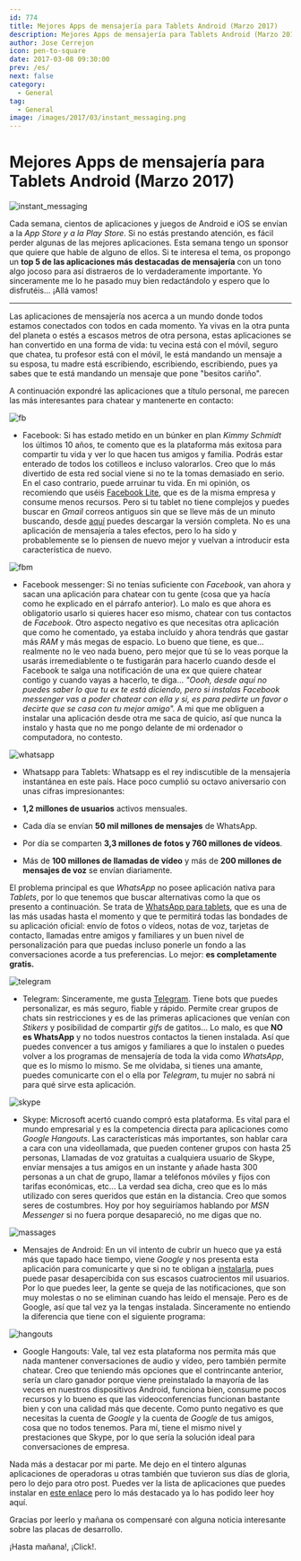 ```yaml
---
id: 774
title: Mejores Apps de mensajería para Tablets Android (Marzo 2017)
description: Mejores Apps de mensajería para Tablets Android (Marzo 2017)
author: Jose Cerrejon
icon: pen-to-square
date: 2017-03-08 09:30:00
prev: /es/
next: false
category:
  - General
tag:
  - General
image: /images/2017/03/instant_messaging.png
---
```


# Mejores Apps de mensajería para Tablets Android (Marzo 2017)

![instant_messaging](/images/2017/03/instant_messaging.png)

Cada semana, cientos de aplicaciones y juegos de Android e iOS se envían a la *App Store y a la Play Store*. Si no estás prestando atención, es fácil perder algunas de las mejores aplicaciones. Esta semana tengo un sponsor que quiere que hable de alguno de ellos. Si te interesa el tema, os propongo un **top 5 de las aplicaciones más destacadas de mensajería** con un tono algo jocoso para así distraeros de lo verdaderamente importante. Yo sinceramente me lo he pasado muy bien redactándolo y espero que lo disfrutéis... ¡Allá vamos!

- - -
Las aplicaciones de mensajería nos acerca a un mundo donde todos estamos conectados con todos en cada momento. Ya vivas en la otra punta del planeta o estés a escasos metros de otra persona, estas aplicaciones se han convertido en una forma de vida: tu vecina está con el móvil, seguro que chatea, tu profesor está con el móvil, le está mandando un mensaje a su esposa, tu madre está escribiendo, escribiendo, escribiendo, pues ya sabes que te está mandando un mensaje que pone "besitos cariño".

A continuación expondré las aplicaciones que a título personal, me parecen las más interesantes para chatear y mantenerte en contacto:

![fb](/images/2017/03/fb.png)

* Facebook: Si has estado metido en un búnker en plan *Kimmy Schmidt* los últimos 10 años, te comento que es la plataforma más exitosa para compartir tu vida y ver lo que hacen tus amigos y familia. Podrás estar enterado de todos los cotilleos e incluso valorarlos. Creo que lo más divertido de esta red social viene si no te la tomas demasiado en serio. En el caso contrario, puede arruinar tu vida. En mi opinión, os recomiendo que uséis [Facebook Lite](https://play.google.com/store/apps/details?id=com.facebook.lite&hl=es), que es de la misma empresa y consume menos recursos. Pero si tu tablet no tiene complejos y puedes buscar en *Gmail* correos antiguos sin que se lleve más de un minuto buscando, desde [aquí](https://play.google.com/store/apps/details?id=com.facebook.katana) puedes descargar la versión completa. No es una aplicación de mensajería a tales efectos, pero lo ha sido y probablemente se lo piensen de nuevo mejor y vuelvan a introducir esta característica de nuevo.

![fbm](/images/2017/03/fbm.png)

* Facebook messenger: Si no tenías suficiente con *Facebook*, van ahora y sacan una aplicación para chatear con tu gente (cosa que ya hacía como he explicado en el párrafo anterior). Lo malo es que ahora es obligatorio usarlo si quieres hacer eso mismo, chatear con tus contactos de *Facebook*. Otro aspecto negativo es que necesitas otra aplicación que como he comentado, ya estaba incluído y ahora tendrás que gastar más *RAM* y más megas de espacio. Lo bueno que tiene, es que... realmente no le veo nada bueno, pero mejor que tú se lo veas porque la usarás irremediablente o te fustigarán para hacerlo cuando desde el Facebook te salga una notificación de una ex que quiere chatear contigo y cuando vayas a hacerlo, te diga... *"Oooh, desde aquí no puedes saber lo que tu ex te está diciendo, pero si instalas *Facebook messenger* vas a poder chatear con ella y si, es para pedirte un favor o decirte que se casa con tu mejor amigo".* A mi que me obliguen a instalar una aplicación desde otra me saca de quicio, así que nunca la instalo y hasta que no me pongo delante de mi ordenador o computadora, no contesto.

![whatsapp](/images/2017/03/whatsapp.png)

* Whatsapp para Tablets: Whatsapp es el rey indiscutible de la mensajería instantánea en este país. Hace poco cumplió su octavo aniversario con unas cifras impresionantes:

* **1,2 millones de usuarios** activos mensuales.

* Cada día se envían **50 mil millones de mensajes** de WhatsApp.

* Por día se comparten **3,3 millones de fotos y 760 millones de vídeos**.

* Más de **100 millones de llamadas de vídeo** y más de **200 millones de mensajes de voz** se envían diariamente.

El problema principal es que *WhatsApp* no posee aplicación nativa para *Tablets*, por lo que tenemos que buscar alternativas como la que os presento a continuación. Se trata de [WhatsApp para tablets](https://whatsapp.descargar.mobi/whatsapp-para-tablet/), que es una de las más usadas hasta el momento y que te permitirá todas las bondades de su aplicación oficial: envío de fotos o vídeos, notas de voz, tarjetas de contacto, llamadas entre amigos y familiares y un buen nivel de personalización para que puedas incluso ponerle un fondo a las conversaciones acorde a tus preferencias. Lo mejor: **es completamente gratis.**

![telegram](/images/2017/03/telegram.png)

* Telegram: Sinceramente, me gusta [Telegram](https://play.google.com/store/apps/details?id=org.telegram.messenger). Tiene bots que puedes personalizar, es más seguro, fiable y rápido. Permite crear grupos de chats sin restricciones y es de las primeras aplicaciones que venían con *Stikers* y posibilidad de compartir *gifs* de gatitos... Lo malo, es que **NO es WhatsApp** y no todos nuestros contactos la tienen instalada. Así que puedes convencer a tus amigos y familiares a que lo instalen o puedes volver a los programas de mensajería de toda la vida como *WhatsApp*, que es lo mismo lo mismo. Se me olvidaba, si tienes una amante, puedes comunicarte con el o ella por *Telegram*, tu mujer no sabrá ni para qué sirve esta aplicación.

![skype](/images/2017/03/skype.png)

* Skype: Microsoft acertó cuando compró esta plataforma. Es vital para el mundo empresarial y es la competencia directa para aplicaciones como *Google Hangouts*. Las características más importantes, son hablar cara a cara con una videollamada, que pueden contener grupos  con hasta 25 personas, Llamadas de voz gratuitas a cualquiera usuario de Skype, envíar mensajes a tus amigos en un instante y añade hasta 300 personas a un chat de grupo, llamar a teléfonos móviles y fijos con tarifas económicas, etc... La verdad sea dicha, creo que es lo más utilizado con seres queridos que están en la distancia. Creo que somos seres de costumbres. Hoy por hoy seguiríamos hablando por *MSN Messenger* si no fuera porque desapareció, no me digas que no.

![massages](/images/2017/03/google_messages.png)

* Mensajes de Android: En un vil intento de cubrir un hueco que ya está más que tapado hace tiempo, viene *Google* y nos presenta esta aplicación para comunicarte y que si no te obligan a [instalarla](https://play.google.com/store/apps/details?id=com.google.android.apps.messaging&hl=es), pues puede pasar desapercibida con sus escasos cuatrocientos mil usuarios. Por lo que puedes leer, la gente se queja de las notificaciones, que son muy molestas o no se eliminan cuando has leído el mensaje. Pero es de Google, así que tal vez ya la tengas instalada. Sinceramente no entiendo la diferencia que tiene con el siguiente programa:

![hangouts](/images/2017/03/hangouts.png)

* Google Hangouts: Vale, tal vez esta plataforma nos permita más que nada mantener conversaciones de audio y vídeo, pero también permite chatear. Creo que teniendo más opciones que el contrincante anterior, sería un claro ganador porque viene preinstalado la mayoría de las veces en nuestros dispositivos Android, funciona bien, consume pocos recursos y lo bueno es que las videoconferencias funcionan bastante bien y con una calidad más que decente. Como punto negativo es que necesitas la cuenta de *Google* y la cuenta de *Google* de tus amigos, cosa que no todos tenemos. Para mí, tiene el mismo nivel y prestaciones que Skype, por lo que sería la solución ideal para conversaciones de empresa.

Nada más a destacar por mi parte. Me dejo en el tintero algunas aplicaciones de operadoras u otras también que tuvieron sus días de gloria, pero lo dejo para otro post. Puedes ver la lista de aplicaciones que puedes instalar en [este enlace](https://play.google.com/store/apps/category/COMMUNICATION/collection/topselling_free?hl=es) pero lo más destacado ya lo has podido leer hoy aquí.

Gracias por leerlo y mañana os compensaré con alguna noticia interesante sobre las placas de desarrollo.

¡Hasta mañana!, ¡Click!.


